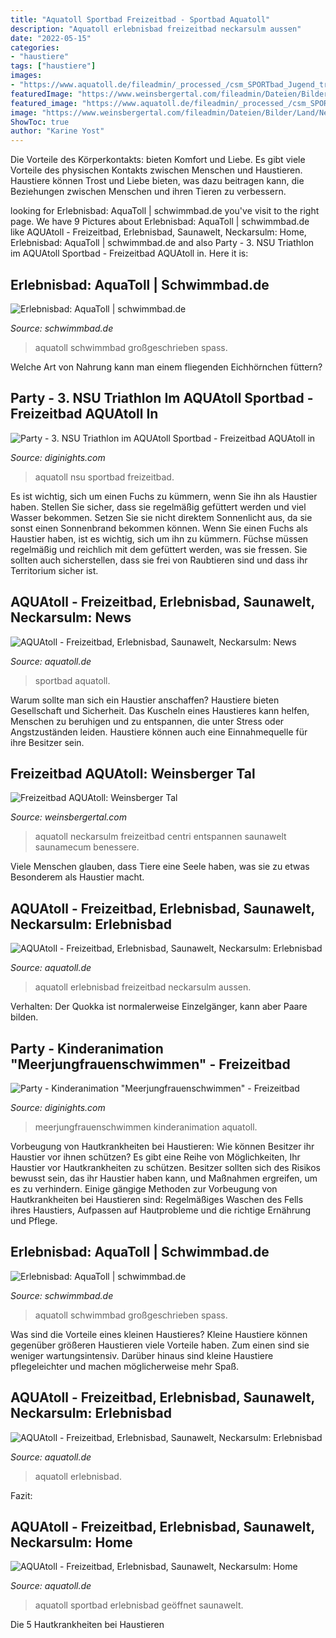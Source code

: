 ```yaml
---
title: "Aquatoll Sportbad Freizeitbad - Sportbad Aquatoll"
description: "Aquatoll erlebnisbad freizeitbad neckarsulm aussen"
date: "2022-05-15"
categories:
- "haustiere"
tags: ["haustiere"]
images:
- "https://www.aquatoll.de/fileadmin/_processed_/csm_SPORTbad_Jugend_trainiert_f_Olympia_2019_d33d77ec83.jpg"
featuredImage: "https://www.weinsbergertal.com/fileadmin/Dateien/Bilder/Land/Neckarsulm_Aquatoll_Aufguss.jpg"
featured_image: "https://www.aquatoll.de/fileadmin/_processed_/csm_SPORTbad_Eröffnung_33f3eeeff7.jpg"
image: "https://www.weinsbergertal.com/fileadmin/Dateien/Bilder/Land/Neckarsulm_Aquatoll_Aufguss.jpg"
ShowToc: true
author: "Karine Yost"
---
```



Die Vorteile des Körperkontakts: bieten Komfort und Liebe.
Es gibt viele Vorteile des physischen Kontakts zwischen Menschen und Haustieren. Haustiere können Trost und Liebe bieten, was dazu beitragen kann, die Beziehungen zwischen Menschen und ihren Tieren zu verbessern.

	

		
looking for Erlebnisbad: AquaToll | schwimmbad.de you've visit to the right page. We have 9 Pictures about Erlebnisbad: AquaToll | schwimmbad.de like AQUAtoll - Freizeitbad, Erlebnisbad, Saunawelt, Neckarsulm: Home, Erlebnisbad: AquaToll | schwimmbad.de and also Party - 3. NSU Triathlon im AQUAtoll Sportbad - Freizeitbad AQUAtoll in. Here it is:
		
    
## Erlebnisbad: AquaToll | Schwimmbad.de

<img loading=lazy src="https://www.schwimmbad.de/wp-content/uploads/2020/03/AE3DF35136358ACDC1257E75003577F6_0_1_IMG0057_MAX.jpg" onerror="this.onerror=null;this.src='https://tse2.mm.bing.net/th?id=OIP.Cu9wqNfYMF9gyOM9V4J2QAHaEo&amp;pid=15.1';" alt="Erlebnisbad: AquaToll | schwimmbad.de">

_Source: schwimmbad.de_

>aquatoll schwimmbad großgeschrieben spass. 

	

Welche Art von Nahrung kann man einem fliegenden Eichhörnchen füttern?

    
## Party - 3. NSU Triathlon Im AQUAtoll Sportbad - Freizeitbad AQUAtoll In

<img loading=lazy src="https://diginights.com/uploads/images/event/2017/05/21/2017-05-21-3-nsu-triathlon-im-aquatoll-sportbad-freizeitbad-aquatoll/flyer_image-default-1.jpg" onerror="this.onerror=null;this.src='https://tse3.mm.bing.net/th?id=OIP.mwFK5s0pcocpp51QoaKxSAEmDU&amp;pid=15.1';" alt="Party - 3. NSU Triathlon im AQUAtoll Sportbad - Freizeitbad AQUAtoll in">

_Source: diginights.com_

>aquatoll nsu sportbad freizeitbad. 

	

Es ist wichtig, sich um einen Fuchs zu kümmern, wenn Sie ihn als Haustier haben. Stellen Sie sicher, dass sie regelmäßig gefüttert werden und viel Wasser bekommen. Setzen Sie sie nicht direktem Sonnenlicht aus, da sie sonst einen Sonnenbrand bekommen können.
Wenn Sie einen Fuchs als Haustier haben, ist es wichtig, sich um ihn zu kümmern. Füchse müssen regelmäßig und reichlich mit dem gefüttert werden, was sie fressen. Sie sollten auch sicherstellen, dass sie frei von Raubtieren sind und dass ihr Territorium sicher ist.

    
## AQUAtoll - Freizeitbad, Erlebnisbad, Saunawelt, Neckarsulm: News

<img loading=lazy src="https://www.aquatoll.de/fileadmin/_processed_/csm_SPORTbad_Jugend_trainiert_f_Olympia_2019_d33d77ec83.jpg" onerror="this.onerror=null;this.src='https://tse3.mm.bing.net/th?id=OIP.qwlq2qRo89P_iv8VZG9qlAAAAA&amp;pid=15.1';" alt="AQUAtoll - Freizeitbad, Erlebnisbad, Saunawelt, Neckarsulm: News">

_Source: aquatoll.de_

>sportbad aquatoll. 

	

Warum sollte man sich ein Haustier anschaffen?
Haustiere bieten Gesellschaft und Sicherheit. Das Kuscheln eines Haustieres kann helfen, Menschen zu beruhigen und zu entspannen, die unter Stress oder Angstzuständen leiden. Haustiere können auch eine Einnahmequelle für ihre Besitzer sein.

    
## Freizeitbad AQUAtoll: Weinsberger Tal

<img loading=lazy src="https://www.weinsbergertal.com/fileadmin/Dateien/Bilder/Land/Neckarsulm_Aquatoll_Aufguss.jpg" onerror="this.onerror=null;this.src='https://tse1.mm.bing.net/th?id=OIP.JDWXF349XTHJre0RCB6S0QHaE8&amp;pid=15.1';" alt="Freizeitbad AQUAtoll: Weinsberger Tal">

_Source: weinsbergertal.com_

>aquatoll neckarsulm freizeitbad centri entspannen saunawelt saunamecum benessere. 

	

Viele Menschen glauben, dass Tiere eine Seele haben, was sie zu etwas Besonderem als Haustier macht.

    
## AQUAtoll - Freizeitbad, Erlebnisbad, Saunawelt, Neckarsulm: Erlebnisbad

<img loading=lazy src="https://www.aquatoll.de/fileadmin/_processed_/csm_erlebnisbad-aussen-liegewiese_c84e3f0cde.jpg" onerror="this.onerror=null;this.src='https://tse4.mm.bing.net/th?id=OIP.gQ4TAhfOmVmmsmL_CBhKvgHaCs&amp;pid=15.1';" alt="AQUAtoll - Freizeitbad, Erlebnisbad, Saunawelt, Neckarsulm: Erlebnisbad">

_Source: aquatoll.de_

>aquatoll erlebnisbad freizeitbad neckarsulm aussen. 

	

Verhalten: Der Quokka ist normalerweise Einzelgänger, kann aber Paare bilden.

    
## Party - Kinderanimation &quot;Meerjungfrauenschwimmen&quot; - Freizeitbad

<img loading=lazy src="https://diginights.com/uploads/images/event/2016/04/09/2016-04-09-kinderanimation-meerjungfrauenschwimmen-freizeitbad-aquatoll/flyer_image-default-1.jpg" onerror="this.onerror=null;this.src='https://tse1.mm.bing.net/th?id=OIP.i67K1bdhaiWc5ClUiizRMAHaKd&amp;pid=15.1';" alt="Party - Kinderanimation &quot;Meerjungfrauenschwimmen&quot; - Freizeitbad">

_Source: diginights.com_

>meerjungfrauenschwimmen kinderanimation aquatoll. 

	

Vorbeugung von Hautkrankheiten bei Haustieren: Wie können Besitzer ihr Haustier vor ihnen schützen?
Es gibt eine Reihe von Möglichkeiten, Ihr Haustier vor Hautkrankheiten zu schützen. Besitzer sollten sich des Risikos bewusst sein, das ihr Haustier haben kann, und Maßnahmen ergreifen, um es zu verhindern. Einige gängige Methoden zur Vorbeugung von Hautkrankheiten bei Haustieren sind: Regelmäßiges Waschen des Fells ihres Haustiers, Aufpassen auf Hautprobleme und die richtige Ernährung und Pflege.

    
## Erlebnisbad: AquaToll | Schwimmbad.de

<img loading=lazy src="https://www.schwimmbad.de/wp-content/uploads/2020/03/AE3DF35136358ACDC1257E75003577F6_0_1_IMG0057_MAX-1600x1000.jpg" onerror="this.onerror=null;this.src='https://tse3.mm.bing.net/th?id=OIP.Lfy3BqkXPJOub8N-d1PXxQHaEo&amp;pid=15.1';" alt="Erlebnisbad: AquaToll | schwimmbad.de">

_Source: schwimmbad.de_

>aquatoll schwimmbad großgeschrieben spass. 

	

Was sind die Vorteile eines kleinen Haustieres?
Kleine Haustiere können gegenüber größeren Haustieren viele Vorteile haben. Zum einen sind sie weniger wartungsintensiv. Darüber hinaus sind kleine Haustiere pflegeleichter und machen möglicherweise mehr Spaß.

    
## AQUAtoll - Freizeitbad, Erlebnisbad, Saunawelt, Neckarsulm: Erlebnisbad

<img loading=lazy src="https://www.aquatoll.de/fileadmin/_processed_/csm_erlebnisbad-innen-wildwasserfluss_611a392383.jpg" onerror="this.onerror=null;this.src='https://tse3.mm.bing.net/th?id=OIP.3UDLwIdnOQmJG6DjBrTaQgHaCs&amp;pid=15.1';" alt="AQUAtoll - Freizeitbad, Erlebnisbad, Saunawelt, Neckarsulm: Erlebnisbad">

_Source: aquatoll.de_

>aquatoll erlebnisbad. 

	

Fazit:

    
## AQUAtoll - Freizeitbad, Erlebnisbad, Saunawelt, Neckarsulm: Home

<img loading=lazy src="https://www.aquatoll.de/fileadmin/_processed_/csm_SPORTbad_Eröffnung_33f3eeeff7.jpg" onerror="this.onerror=null;this.src='https://tse2.mm.bing.net/th?id=OIP.RyVoTyTNNcOX-rn1GedRVgAAAA&amp;pid=15.1';" alt="AQUAtoll - Freizeitbad, Erlebnisbad, Saunawelt, Neckarsulm: Home">

_Source: aquatoll.de_

>aquatoll sportbad erlebnisbad geöffnet saunawelt. 

	

Die 5 Hautkrankheiten bei Haustieren

